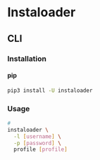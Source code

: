 # Instaloader

## CLI

### Installation

#### pip

```sh
pip3 install -U instaloader
```

### Usage

```sh
#
instaloader \
  -l [username] \
  -p [password] \
  profile [profile]
```
